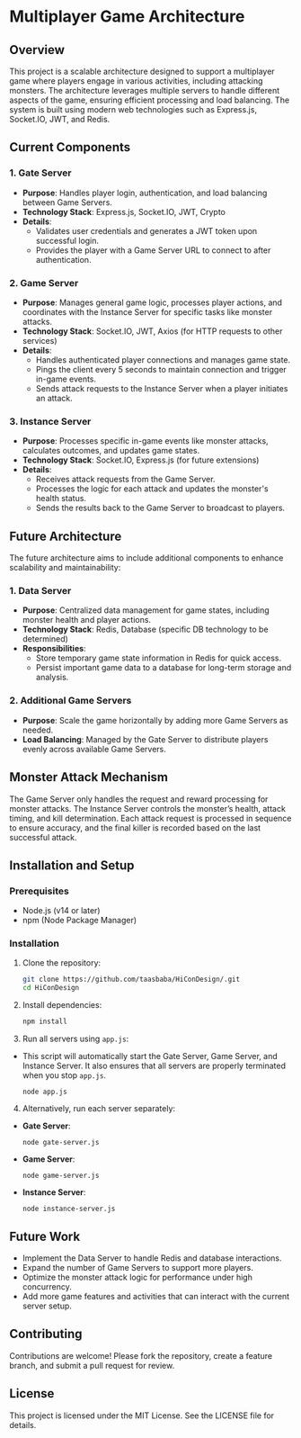 # Multiplayer Game Architecture

## Overview

This project is a scalable architecture designed to support a multiplayer game where players engage in various activities, including attacking monsters. The architecture leverages multiple servers to handle different aspects of the game, ensuring efficient processing and load balancing. The system is built using modern web technologies such as Express.js, Socket.IO, JWT, and Redis.

## Current Components

### 1. Gate Server
- **Purpose**: Handles player login, authentication, and load balancing between Game Servers.
- **Technology Stack**: Express.js, Socket.IO, JWT, Crypto
- **Details**: 
  - Validates user credentials and generates a JWT token upon successful login.
  - Provides the player with a Game Server URL to connect to after authentication.

### 2. Game Server
- **Purpose**: Manages general game logic, processes player actions, and coordinates with the Instance Server for specific tasks like monster attacks.
- **Technology Stack**: Socket.IO, JWT, Axios (for HTTP requests to other services)
- **Details**: 
  - Handles authenticated player connections and manages game state.
  - Pings the client every 5 seconds to maintain connection and trigger in-game events.
  - Sends attack requests to the Instance Server when a player initiates an attack.

### 3. Instance Server
- **Purpose**: Processes specific in-game events like monster attacks, calculates outcomes, and updates game states.
- **Technology Stack**: Socket.IO, Express.js (for future extensions)
- **Details**: 
  - Receives attack requests from the Game Server.
  - Processes the logic for each attack and updates the monster's health status.
  - Sends the results back to the Game Server to broadcast to players.

## Future Architecture

The future architecture aims to include additional components to enhance scalability and maintainability:

### 1. Data Server
- **Purpose**: Centralized data management for game states, including monster health and player actions.
- **Technology Stack**: Redis, Database (specific DB technology to be determined)
- **Responsibilities**:
  - Store temporary game state information in Redis for quick access.
  - Persist important game data to a database for long-term storage and analysis.

### 2. Additional Game Servers
- **Purpose**: Scale the game horizontally by adding more Game Servers as needed.
- **Load Balancing**: Managed by the Gate Server to distribute players evenly across available Game Servers.

## Monster Attack Mechanism

The Game Server only handles the request and reward processing for monster attacks. The Instance Server controls the monster’s health, attack timing, and kill determination. Each attack request is processed in sequence to ensure accuracy, and the final killer is recorded based on the last successful attack.

## Installation and Setup

### Prerequisites
- Node.js (v14 or later)
- npm (Node Package Manager)

### Installation
1. Clone the repository:
   ```bash
   git clone https://github.com/taasbaba/HiConDesign/.git
   cd HiConDesign
   ```
   
2. Install dependencies:
   ```bash
   npm install
   ```

3. Run all servers using `app.js`:
- This script will automatically start the Gate Server, Game Server, and Instance Server. It also ensures that all servers are properly terminated when you stop `app.js`.
  ```
  node app.js
  ```

4. Alternatively, run each server separately:
- **Gate Server**:
  ```
  node gate-server.js
  ```
- **Game Server**:
  ```
  node game-server.js
  ```
- **Instance Server**:
  ```
  node instance-server.js
  ```

## Future Work

- Implement the Data Server to handle Redis and database interactions.
- Expand the number of Game Servers to support more players.
- Optimize the monster attack logic for performance under high concurrency.
- Add more game features and activities that can interact with the current server setup.

## Contributing

Contributions are welcome! Please fork the repository, create a feature branch, and submit a pull request for review.

## License

This project is licensed under the MIT License. See the LICENSE file for details.
